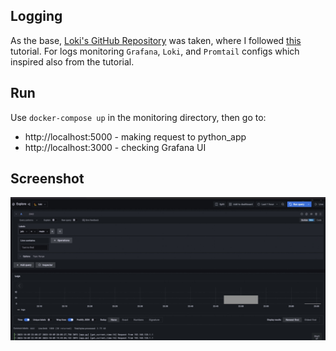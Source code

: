 ## Logging

As the base, [Loki's GitHub Repository](https://github.com/grafana/loki) was taken, where I followed [this](https://grafana.com/docs/loki/latest/installation/docker/) tutorial. For logs monitoring `Grafana`, `Loki`, and `Promtail` configs which inspired also from the tutorial.

## Run

Use `docker-compose up` in the monitoring directory, then go to:

- http://localhost:5000 - making request to python_app
- http://localhost:3000 - checking Grafana UI

## Screenshot

![](/monitoring/screenshots/logging_grafana.png)
